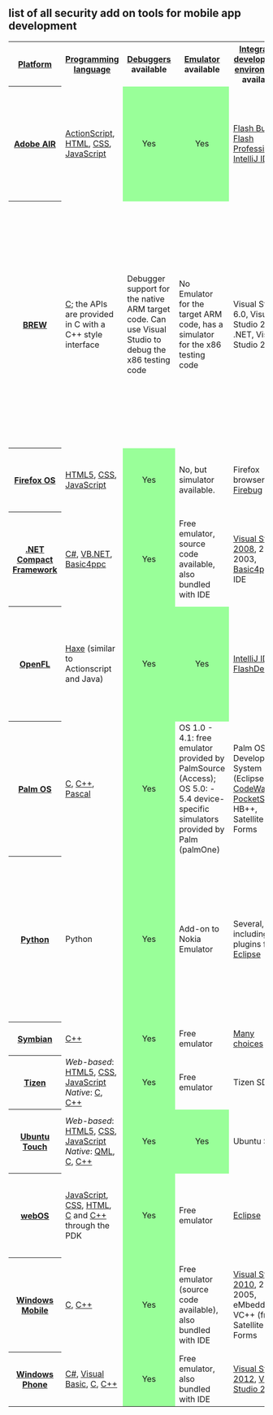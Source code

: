 ## list of all security add on tools for mobile app development

<table class="wikitable sortable" style="width:100%;">
<tr>
<th><a href="https://en.wikipedia.org/wiki/Computing_platform" title="Computing platform">Platform</a></th>
<th><a href="https://en.wikipedia.org/wiki/Programming_language" title="Programming language">Programming language</a></th>
<th><a href="https://en.wikipedia.org/wiki/Debuggers" class="mw-redirect" title="Debuggers">Debuggers</a> available</th>
<th><a href="https://en.wikipedia.org/wiki/List_of_emulators" title="List of emulators">Emulator</a> available</th>
<th><a href="https://en.wikipedia.org/wiki/Integrated_development_environment" title="Integrated development environment">Integrated development environment</a> available</th>
<th>Cross-platform deployment</th>
<th>Installer packaging options</th>
<th>Development tool cost</th>
</tr>
<tr>
<th><a href="https://en.wikipedia.orghttps://en.wikipedia.org/wiki/Adobe_AIR" title="Adobe AIR">Adobe AIR</a></th>
<td><a href="https://en.wikipedia.org/wiki/ActionScript" title="ActionScript">ActionScript</a>, <a href="https://en.wikipedia.org/wiki/HTML" title="HTML">HTML</a>, <a href="https://en.wikipedia.org/wiki/CSS" class="mw-redirect" title="CSS">CSS</a>, <a href="https://en.wikipedia.org/wiki/JavaScript" title="JavaScript">JavaScript</a></td>
<td style="background:#9F9;vertical-align:middle;text-align:center;" class="table-yes">Yes</td>
<td style="background:#9F9;vertical-align:middle;text-align:center;" class="table-yes">Yes</td>
<td><a href="https://en.wikipedia.org/wiki/Flash_Builder" class="mw-redirect" title="Flash Builder">Flash Builder</a>, <a href="https://en.wikipedia.org/wiki/Flash_Professional" class="mw-redirect" title="Flash Professional">Flash Professional</a>, <a href="https://en.wikipedia.org/wiki/IntelliJ_IDEA" title="IntelliJ IDEA">IntelliJ IDEA</a></td>
<td>Android, iOS (iPhone, iPad, iPod touch), BlackBerry</td>
<td>The native distribution format of each platform</td>
<td><a href="https://en.wikipedia.org/wiki/Flash_Builder" class="mw-redirect" title="Flash Builder">Flash Builder</a>, <a href="https://en.wikipedia.org/wiki/Flash_Professional" class="mw-redirect" title="Flash Professional">Flash Professional</a>, <a href="https://en.wikipedia.org/wiki/IntelliJ_IDEA" title="IntelliJ IDEA">IntelliJ IDEA</a> - commercial licenses available <a rel="nofollow" class="external text" href="http://www.adobe.com/products/air/sdk/">Adobe AIR SDK (command line tool)</a> - Free</td>
</tr>
<tr>
<th><a href="https://en.wikipedia.org/wiki/Qualcomm_Brew" class="mw-redirect" title="Qualcomm Brew">BREW</a></th>
<td><a href="https://en.wikipedia.org/wiki/C_(programming_language)" title="C (programming language)">C</a>; the APIs are provided in C with a C++ style interface</td>
<td>Debugger support for the native ARM target code. Can use Visual Studio to debug the x86 testing code</td>
<td>No Emulator for the target ARM code, has a simulator for the x86 testing code</td>
<td>Visual Studio 6.0, Visual Studio 2003 .NET, Visual Studio 2005</td>
<td>Compile for the specific BREW version available on the handset</td>
<td><a href="https://en.wikipedia.org/wiki/Over-the-air_programming" title="Over-the-air programming">OTA</a></td>
<td>Related dev fees typically needed for Brew App Certification - VeriSign annual fee for becoming a certified developer. Realview ARM compiler for BREW (the free GNU C/C++ is available, but with limited function and support). TRUE BREW testing fee for distributing the application.</td>
</tr>
<tr>
<th><a href="https://en.wikipedia.org/wiki/Firefox_OS" title="Firefox OS">Firefox OS</a></th>
<td><a href="https://en.wikipedia.org/wiki/HTML5" title="HTML5">HTML5</a>, <a href="https://en.wikipedia.org/wiki/CSS" class="mw-redirect" title="CSS">CSS</a>, <a href="https://en.wikipedia.org/wiki/JavaScript" title="JavaScript">JavaScript</a></td>
<td style="background:#9F9;vertical-align:middle;text-align:center;" class="table-yes">Yes</td>
<td>No, but simulator available.</td>
<td>Firefox browser, <a href="https://en.wikipedia.org/wiki/Firebug_(software)" title="Firebug (software)">Firebug</a></td>
<td>Web browser on other platform</td>
<td><a href="https://en.wikipedia.org/wiki/Firefox_Marketplace" class="mw-redirect" title="Firefox Marketplace">Firefox Marketplace</a>, Web URL</td>
<td>Development requires <a href="https://en.wikipedia.org/wiki/Mozilla_Firefox" class="mw-redirect" title="Mozilla Firefox">Mozilla Firefox</a> and the simulator add-on</td>
</tr>
<tr>
<th><a href="https://en.wikipedia.org/wiki/.NET_Compact_Framework" title=".NET Compact Framework">.NET Compact Framework</a></th>
<td><a href="https://en.wikipedia.org/wiki/C_Sharp_(programming_language)" title="C Sharp (programming language)">C#</a>, <a href="https://en.wikipedia.org/wiki/Visual_Basic_.NET" title="Visual Basic .NET">VB.NET</a>, <a href="https://en.wikipedia.org/wiki/Basic4ppc" title="Basic4ppc">Basic4ppc</a></td>
<td style="background:#9F9;vertical-align:middle;text-align:center;" class="table-yes">Yes</td>
<td>Free emulator, source code available, also bundled with IDE</td>
<td><a href="https://en.wikipedia.org/wiki/Visual_Studio#Visual_Studio_2008" class="mw-redirect" title="Visual Studio">Visual Studio 2008</a>, 2005, 2003, <a href="https://en.wikipedia.org/wiki/Basic4ppc" title="Basic4ppc">Basic4ppc</a> IDE</td>
<td><a href="https://en.wikipedia.org/wiki/Windows_Mobile" title="Windows Mobile">Windows Mobile</a>, Windows CE, Symbian-based devices via third party tools</td>
<td><a href="https://en.wikipedia.org/wiki/Over-the-air_programming" title="Over-the-air programming">OTA</a> deployment, <a href="https://en.wikipedia.org/wiki/Cabinet_(file_format)" title="Cabinet (file format)">CAB</a> files, ActiveSync</td>
<td>Most tools free, but commercial editions of Visual Studio needed for visual designers</td>
</tr>
<tr>
<th><a href="https://en.wikipedia.orghttps://en.wikipedia.org/wiki/OpenFL" title="OpenFL">OpenFL</a></th>
<td><a href="https://en.wikipedia.org/wiki/Haxe" title="Haxe">Haxe</a> (similar to Actionscript and Java)</td>
<td style="background:#9F9;vertical-align:middle;text-align:center;" class="table-yes">Yes</td>
<td style="background:#9F9;vertical-align:middle;text-align:center;" class="table-yes">Yes</td>
<td><a href="https://en.wikipedia.org/wiki/IntelliJ_IDEA" title="IntelliJ IDEA">IntelliJ IDEA</a>, <a href="https://en.wikipedia.org/wiki/FlashDevelop" title="FlashDevelop">FlashDevelop</a></td>
<td>Android, iOS (iPhone, iPad, iPod touch), BlackBerry Playbook, WebOS, HTML5, Flash, Windows (exe), Linux</td>
<td>The native distribution format of each platform</td>
<td>Free</td>
</tr>
<tr>
<th><a href="https://en.wikipedia.org/wiki/Palm_OS" title="Palm OS">Palm OS</a></th>
<td><a href="https://en.wikipedia.org/wiki/C_(programming_language)" title="C (programming language)">C</a>, <a href="https://en.wikipedia.org/wiki/C%2B%2B" title="C++">C++</a>, <a href="https://en.wikipedia.org/wiki/Pascal_(programming_language)" title="Pascal (programming language)">Pascal</a></td>
<td style="background:#9F9;vertical-align:middle;text-align:center;" class="table-yes">Yes</td>
<td>OS 1.0 - 4.1: free emulator provided by PalmSource (Access); OS 5.0: - 5.4 device-specific simulators provided by Palm (palmOne)</td>
<td>Palm OS Development System (Eclipse), <a href="https://en.wikipedia.org/wiki/CodeWarrior" title="CodeWarrior">CodeWarrior</a>, <a href="https://en.wikipedia.org/wiki/PocketStudio" title="PocketStudio">PocketStudio</a>, HB++, Satellite Forms</td>
<td><a href="https://en.wikipedia.org/wiki/Palm_OS" title="Palm OS">Palm OS</a> handhelds, or Windows Mobile with StyleTap emulator</td>
<td><a href="https://en.wikipedia.org/wiki/PRC_(Palm_OS)" title="PRC (Palm OS)">PRC</a> files, PalmSource Installer (.psi)</td>
<td>Free (POSE or GCC for Palm OS), or commercial (CodeWarrior), or various commercial rapid-development frameworks</td>
</tr>
<tr>
<th><a href="https://en.wikipedia.org/wiki/Python_(programming_language)" title="Python (programming language)">Python</a></th>
<td>Python</td>
<td style="background:#9F9;vertical-align:middle;text-align:center;" class="table-yes">Yes</td>
<td>Add-on to Nokia Emulator</td>
<td>Several, including plugins for <a href="https://en.wikipedia.org/wiki/Eclipse_(software)" title="Eclipse (software)">Eclipse</a></td>
<td><a href="https://en.wikipedia.org/wiki/Interpreted_language" title="Interpreted language">Interpreted language</a> available natively only on <a href="https://en.wikipedia.orghttps://en.wikipedia.org/wiki/Nokia_Series60" class="mw-redirect" title="Nokia Series60">Nokia Series60</a> (and desktops) though ports exist to other mobile platforms, including Palm OS</td>
<td>Sis deployment with py2sis or can use Python Runtime</td>
<td>Free</td>
</tr>
<tr>
<th><a href="https://en.wikipedia.org/wiki/Symbian" title="Symbian">Symbian</a></th>
<td><a href="https://en.wikipedia.org/wiki/C%2B%2B" title="C++">C++</a></td>
<td style="background:#9F9;vertical-align:middle;text-align:center;" class="table-yes">Yes</td>
<td>Free emulator</td>
<td><a href="https://en.wikipedia.org/wiki/Symbian" title="Symbian">Many choices</a></td>
<td>Compile per target</td>
<td>SIS deployment</td>
<td>Commercial and free tools available</td>
</tr>
<tr>
<th><a href="https://en.wikipedia.orghttps://en.wikipedia.org/wiki/Tizen" title="Tizen">Tizen</a></th>
<td><i>Web-based</i>: <a href="/wiki/HTML5" title="HTML5">HTML5</a>, <a href="https://en.wikipedia.org/wiki/CSS" class="mw-redirect" title="CSS">CSS</a>, <a href="https://en.wikipedia.org/wiki/JavaScript" title="JavaScript">JavaScript</a> <i>Native</i>: <a href="https://en.wikipedia.org/wiki/C_(programming_language)" title="C (programming language)">C</a>, <a href="https://en.wikipedia.org/wiki/C%2B%2B" title="C++">C++</a></td>
<td style="background:#9F9;vertical-align:middle;text-align:center;" class="table-yes">Yes</td>
<td>Free emulator</td>
<td>Tizen SDK</td>
<td>Web-based app to be available on web browser</td>
<td>Tizen through App store, Web URL</td>
<td>Development needs Windows, OS X, or Ubuntu Desktop</td>
</tr>
<tr>
<th><a href="https://en.wikipedia.org/wiki/Ubuntu_Touch" title="Ubuntu Touch">Ubuntu Touch</a></th>
<td><i>Web-based</i>: <a href="https://en.wikipedia.org/wiki/HTML5" title="HTML5">HTML5</a>, <a href="https://en.wikipedia.orghttps://en.wikipedia.org/wiki/CSS" class="mw-redirect" title="CSS">CSS</a>, <a href="https://en.wikipedia.org/wiki/JavaScript" title="JavaScript">JavaScript</a> <i>Native</i>: <a href="https://en.wikipedia.org/wiki/QML" title="QML">QML</a>, <a href="https://en.wikipedia.org/wiki/C_(programming_language)" title="C (programming language)">C</a>, <a href="https://en.wikipedia.org/wiki/C%2B%2B" title="C++">C++</a></td>
<td style="background:#9F9;vertical-align:middle;text-align:center;" class="table-yes">Yes</td>
<td style="background:#9F9;vertical-align:middle;text-align:center;" class="table-yes">Yes</td>
<td>Ubuntu SDK</td>
<td>HTML5 app to be available web browser.</td>
<td>Ubuntu Touch through App store, Web URL</td>
<td>Development requires Ubuntu Desktop 12.04 or higher, Free</td>
</tr>
<tr>
<th><a href="https://en.wikipedia.org/wiki/WebOS" title="WebOS">webOS</a></th>
<td><a href="https://en.wikipedia.org/wiki/JavaScript" title="JavaScript">JavaScript</a>, <a href="https://en.wikipedia.org/wiki/CSS" class="mw-redirect" title="CSS">CSS</a>, <a href="https://en.wikipedia.org/wiki/HTML" title="HTML">HTML</a>, <a href="https://en.wikipedia.org/wiki/C_(programming_language)" title="C (programming language)">C</a> and <a href="https://en.wikipedia.org/wiki/C%2B%2B" title="C++">C++</a> through the PDK</td>
<td style="background:#9F9;vertical-align:middle;text-align:center;" class="table-yes">Yes</td>
<td>Free emulator</td>
<td><a href="https://en.wikipedia.org/wiki/Eclipse_(software)" title="Eclipse (software)">Eclipse</a></td>
<td>webOS, Palm only</td>
<td><a href="https://en.wikipedia.org/wiki/Over-the-air_programming" title="Over-the-air programming">OTA</a> deployment, webOS through App store, Web URL, Precentral, .ipk</td>
<td>Free</td>
</tr>
<tr>
<th><a href="https://en.wikipedia.org/wiki/Windows_Mobile" title="Windows Mobile">Windows Mobile</a></th>
<td><a href="https://en.wikipedia.org/wiki/C_(programming_language)" title="C (programming language)">C</a>, <a href="https://en.wikipedia.org/wiki/C%2B%2B" title="C++">C++</a></td>
<td style="background:#9F9;vertical-align:middle;text-align:center;" class="table-yes">Yes</td>
<td>Free emulator (source code available), also bundled with IDE</td>
<td><a href="https://en.wikipedia.org/wiki/Visual_Studio#Visual_Studio_2008" class="mw-redirect" title="Visual Studio">Visual Studio 2010</a>, 2008, 2005, eMbedded VC++ (free), Satellite Forms</td>
<td><a href="https://en.wikipedia.org/wiki/Windows_Mobile" title="Windows Mobile">Windows Mobile</a>, Windows CE</td>
<td><a href="https://en.wikipedia.org/wiki/Over-the-air_programming" title="Over-the-air programming">OTA</a> deployment, CAB files, ActiveSync</td>
<td>Free command-line tools or eMbedded VC++, or Visual Studio (Standard edition or better)</td>
</tr>
<tr>
<th><a href="https://en.wikipedia.org/wiki/Windows_Phone" title="Windows Phone">Windows Phone</a></th>
<td><a href="https://en.wikipedia.org/wiki/C_Sharp_(programming_language)" title="C Sharp (programming language)">C#</a>, <a href="https://en.wikipedia.org/wiki/Visual_Basic" title="Visual Basic">Visual Basic</a>, <a href="https://en.wikipedia.org/wiki/C_(programming_language)" title="C (programming language)">C</a>, <a href="https://en.wikipedia.org/wiki/C%2B%2B" title="C++">C++</a></td>
<td style="background:#9F9;vertical-align:middle;text-align:center;" class="table-yes">Yes</td>
<td>Free emulator, also bundled with IDE</td>
<td><a href="https://en.wikipedia.org/wiki/Visual_Studio_2012" class="mw-redirect" title="Visual Studio 2012">Visual Studio 2012</a>, <a href="https://en.wikipedia.org/wiki/Visual_Studio_2010" class="mw-redirect" title="Visual Studio 2010">Visual Studio 2010</a></td>
<td><a href="https://en.wikipedia.org/wiki/Windows_Phone" title="Windows Phone">Windows Phone</a></td>
<td><a href="https://en.wikipedia.org/wiki/Over-the-air_programming" title="Over-the-air programming">OTA</a> deployment, <a href="https://en.wikipedia.org/wiki/XAP_(file_format)" title="XAP (file format)">XAP</a> files</td>
<td></td>
</tr>
</table>
